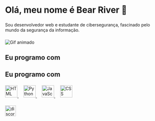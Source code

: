 <h1 align="left">Olá, meu nome é Bear River 👋</h1>

###

<p align="left">Sou desenvolvedor web e estudante de cibersegurança, fascinado pelo mundo da segurança da informação.</p>

###

<img src="https://i.gifer.com/origin/58/5897353bbeca006545aae6c083436187.gif" alt="Gif animado">


###

<h2 align="left">Eu programo com</h2>

###

<h2 align="left">Eu programo com</h2>

###

<div align="left">
  <a href="https://encrypted-tbn0.gstatic.com/images?q=tbn:ANd9GcQ4JO3OyVLjXDyuZZgL7m1vA_jEYVvuxDiaNQ&usqp=CAU">
    <img src="https://encrypted-tbn0.gstatic.com/images?q=tbn:ANd9GcQ4JO3OyVLjXDyuZZgL7m1vA_jEYVvuxDiaNQ&usqp=CAU" height="40" alt="HTML logo"  />
  </a>
  <img width="12" />
  <a href="https://media.discordapp.net/attachments/1181582978594373643/1182154962826960907/Sem_titulo.jpg?ex=6583aa9a&is=6571359a&hm=444d7e2ccf7d83af0e2c6278f012680969d4d0b74b2253d2fc61f0d263adac94&=&format=webp">
    <img src="https://media.discordapp.net/attachments/1181582978594373643/1182154962826960907/Sem_titulo.jpg?ex=6583aa9a&is=6571359a&hm=444d7e2ccf7d83af0e2c6278f012680969d4d0b74b2253d2fc61f0d263adac94&=&format=webp" height="40" alt="Python logo"  />
  </a>
  <img width="12" />
  <a href="https://media.discordapp.net/attachments/1181582978594373643/1182155767730679900/Sem_titulo.png?ex=6583ab5a&is=6571365a&hm=c9f0c55e244f16555a339a8c90e5db6843c95dc7b52c2491d13420561fcd3fbb&=&format=webp&quality=lossless">
    <img src="https://media.discordapp.net/attachments/1181582978594373643/1182155767730679900/Sem_titulo.png?ex=6583ab5a&is=6571365a&hm=c9f0c55e244f16555a339a8c90e5db6843c95dc7b52c2491d13420561fcd3fbb&=&format=webp&quality=lossless" height="40" alt="JavaScript logo"  />
  </a>
  <img width="12" />
  <a href="https://media.discordapp.net/attachments/1181582978594373643/1182154914051395594/Sem_titulo.jpg?ex=6583aa8e&is=6571358e&hm=6ab8331ac57389d4a83d9231f1fab2b77a8d1f5b78a6d9eb7e22a042f111d872&=&format=webp">
    <img src="https://media.discordapp.net/attachments/1181582978594373643/1182154914051395594/Sem_titulo.jpg?ex=6583aa8e&is=6571358e&hm=6ab8331ac57389d4a83d9231f1fab2b77a8d1f5b78a6d9eb7e22a042f111d872&=&format=webp" height="40" alt="CSS logo"  />
  </a>
</div>

###

<div align="left">
  <a href="https://discord.com/invite/rcMaA249Gj">
    <img src="https://img.shields.io/static/v1?message=Discord&logo=discord&label=&color=7289DA&logoColor=white&labelColor=&style=for-the-badge" height="35" alt="discord logo"  />
  </a>
</div>
